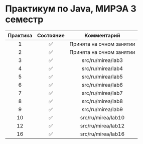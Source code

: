 # Практикум по Java, МИРЭА 3 семестр
| Практика | Состояние | Комментарий |
|:--------:|:---------:|:-----------:|
| 1 | :white_check_mark: | Принята на очном занятии |
| 2 | :white_check_mark: | Принята на очном занятии |
| 3 | :white_check_mark: | src/ru/mirea/lab3 |
| 4 | :white_check_mark: | src/ru/mirea/lab4 |
| 5 | :white_check_mark: | src/ru/mirea/lab5 |
| 6 | :white_check_mark: | src/ru/mirea/lab6 |
| 7 | :white_check_mark: | src/ru/mirea/lab7 |
| 8 | :white_check_mark: | src/ru/mirea/lab8 |
| 9 | :white_check_mark: | src/ru/mirea/lab9 |
| 10 | :white_check_mark: | src/ru/mirea/lab10 |
| 12 | :white_check_mark: | src/ru/mirea/lab12 |
| 16 | :white_check_mark: | src/ru/mirea/lab16 |
